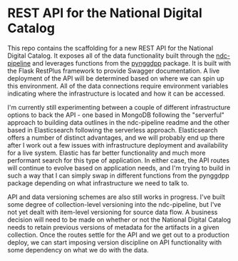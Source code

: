 # REST API for the National Digital Catalog

This repo contains the scaffolding for a new REST API for the National Digital Catalog. It exposes all of the data functionality built through the [ndc-pipeline](https://github.com/nggdpp/ndc-pipeline) and leverages functions from the [pynggdpp](https://github.com/nggdpp/pynggdpp) package. It is built with the Flask RestPlus framework to provide Swagger documentation. A live deployment of the API will be determined based on where we can spin up this environment. All of the data connections require environment variables indicating where the infrastructure is located and how it can be accessed.

I'm currently still experimenting between a couple of different infrastructure options to back the API - one based in MongoDB following the "serverful" approach to building data outlines in the ndc-pipeline readme and the other based in Elasticsearch following the serverless approach. Elasticsearch offers a number of distinct advantages, and we will probably end up there after I work out a few issues with infrastructure deployment and availability for a live system. Elastic has far better functionality and much more performant search for this type of application. In either case, the API routes will continue to evolve based on application needs, and I'm trying to build in such a way that I can simply swap in different functions from the pynggdpp package depending on what infrastructure we need to talk to.

API and data versioning schemes are also still works in progress. I've built some degree of collection-level versioning into the ndc-pipeline, but I've not yet dealt with item-level versioning for source data flow. A business decision will need to be made on whether or not the National Digital Catalog needs to retain previous versions of metadata for the artifacts in a given collection. Once the routes settle for the API and we get out to a production deploy, we can start imposing version discipline on API functionality with some dependency on what we do with the data.